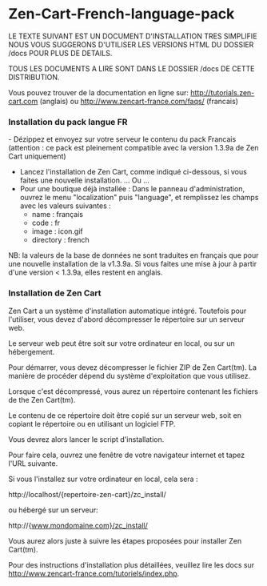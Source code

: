 Zen-Cart-French-language-pack
=============================

LE TEXTE SUIVANT EST UN DOCUMENT D'INSTALLATION TRES SIMPLIFIE
NOUS VOUS SUGGERONS D'UTILISER LES VERSIONS HTML DU DOSSIER /docs POUR PLUS DE DETAILS.

TOUS LES DOCUMENTS A LIRE SONT DANS LE DOSSIER /docs DE CETTE DISTRIBUTION.


Vous pouvez trouver de la documentation en ligne sur: http://tutorials.zen-cart.com (anglais) ou http://www.zencart-france.com/faqs/ (francais)


<h3>Installation du pack langue FR</h3>
- Dézippez et envoyez sur votre serveur le contenu du pack Francais (attention : ce pack est pleinement compatible avec la version 1.3.9a de Zen Cart uniquement)

- Lancez l'installation de Zen Cart, comme indiqué ci-dessous, si vous faites une nouvelle installation.
... Ou ...
- Pour une boutique déjà installée : Dans le panneau d'administration, ouvrez le menu "localization" puis "language", et remplissez les champs avec les valeurs suivantes :
	- name : français
	- code : fr
	- image : icon.gif
	- directory : french


NB: la valeurs de la base de données ne sont traduites en français que pour une nouvelle installation de la v1.3.9a. Si vous faites une mise à jour à partir d'une version < 1.3.9a, elles restent en anglais.



<h3>Installation de Zen Cart</h3>
Zen Cart a un système d'installation automatique intégré. Toutefois pour l'utiliser, vous devez d'abord décompresser le répertoire sur un serveur web.

Le serveur web peut être soit sur votre ordinateur en local, ou sur un hébergement.

Pour démarrer, vous devez décompresser le fichier ZIP de Zen Cart(tm). La manière de procéder dépend du système d'exploitation que vous utilisez.

Lorsque c'est décompressé, vous aurez un répertoire contenant les fichiers de the Zen Cart(tm).

Le contenu de ce répertoire doit être copié sur un serveur web, soit en copiant le répertoire ou en utilisant un logiciel FTP.

Vous devrez alors lancer le script d'installation.

Pour faire cela, ouvrez une fenêtre de votre navigateur internet et tapez l'URL suivante.

Si vous l'installez sur votre ordinateur en local, cela sera :

   http://localhost/{repertoire-zen-cart}/zc_install/

ou hébergé sur un serveur:

   http://{www.mondomaine.com}/zc_install/

Vous aurez alors juste à suivre les étapes proposées pour installer Zen Cart(tm).

Pour des instructions d'installation plus détaillées, veuillez lire les docs sur http://www.zencart-france.com/tutoriels/index.php.
